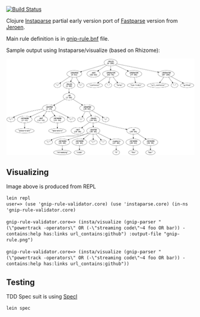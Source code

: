 [![Build Status](https://travis-ci.org/wibisono/gnip-rule-validator-clj.svg?branch=master)](https://travis-ci.org/wibisono/gnip-rule-validator-clj)

Clojure [Instaparse](https://github.com/Engelberg/instaparse) partial early version port of [Fastparse](https://github.com/jeroenr/gnip-rule-validator) version from [Jeroen](https://github.com/jeroenr).

Main rule definition is in [gnip-rule.bnf](https://github.com/wibisono/gnip-rule-validator-clj/blob/master/gnip-rule.bnf) file.

Sample output using Instaparse/visualize (based on Rhizome):

<img src="images/gnip-rules.png" >

## Visualizing

Image above is produced from REPL

```
lein repl
user=> (use 'gnip-rule-validator.core) (use 'instaparse.core) (in-ns 'gnip-rule-validator.core)

gnip-rule-validator.core=> (insta/visualize (gnip-parser "(\"powertrack -operators\" OR (-\"streaming code\"~4 foo OR bar)) -contains:help has:links url_contains:github") :output-file "gnip-rule.png")

gnip-rule-validator.core=> (insta/visualize (gnip-parser "(\"powertrack -operators\" OR (-\"streaming code\"~4 foo OR bar)) -contains:help has:links url_contains:github"))
```

## Testing

TDD Spec suit is using [Specl](https://github.com/Engelberg/instaparse)
``` 
lein spec
```
